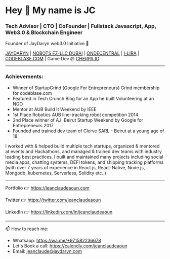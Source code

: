 # Hey 👋 My name is JC

### Tech Advisor | CTO | CoFounder | Fullstack Javascript, App, Web3.0 & Blockchain Engineer
Founder of JayDaryn web3.0 Initiative 🚀

[JAYDARYN](https://jaydarym.com) |  [NOBOTS FZ-LLC DUBAI](nobotsinc.com) | [ONDECENTRAL](https://ondecentral.com) | [I-LIRA](https://i-lira.com) |  [CODEBLASE.COM](https://codeblase.com) | Game Dev @ [CHERPA.IO](https://cherpa.io)

---

### Achievements:
* Winner of StartupGrind (Google For Entrepreneurs) Grind membership for codeblase.com 
* Featured in Tech Crunch Blog for an App he built Volunteering at an NGO
* Mentor at AUB Build It Weekend by IEEE
* 1st Place Robotics AUB line-tracking robot competition 2014
* 2nd Place winner of A.I. Beirut Startup Weekend by Google for Entrepreneurs 2017
* Founded and trained dev team of Clerve SARL - Beirut at a young age of 18

I worked with & helped build multiple tech startups, organized & mentored at events and Hackathons, and managed & trained dev teams with industry leading best practices. I built and maintained many projects including social media apps, chatting systems, DEFI tokens, and shipping tracking platforms (with over 7 years of experience in React.js, React-Native, Node.js, Mongodb, kubernetes, Serverless, Solidity etc..)

---

Portfolio 👉 https://jeanclaudeaoun.com

Twitter 👉 https://twitter.com/jeanclaudeaoun

LinkedIn 👉 https://linkedin.com/in/jeanclaudeaoun

---

📫 How to reach me:
- Whatsapp: https://wa.me/+971582236678
- Let's Book a call: https://calendly.com/jeanclaudeaoun
- Email: jeanclaude@jaydaryn.com
